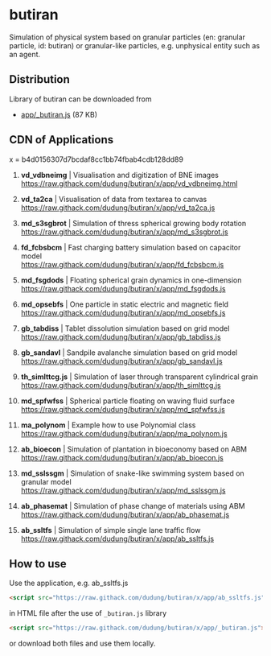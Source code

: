 # butiran
Simulation of physical system based on granular particles (en: granular particle, id: butiran) or granular-like particles, e.g. unphysical entity such as an agent.


## Distribution

Library of butiran can be downloaded from

* [app/_butiran.js](https://github.com/dudung/butiran/blob/master/app/_butiran.js) (87 KB)


## CDN of Applications

x = b4d0156307d7bcdaf8cc1bb74fbab4cdb128dd89

1. **vd_vdbneimg** | Visualisation and digitization of BNE images \
https://raw.githack.com/dudung/butiran/x/app/vd_vdbneimg.html

2. **vd_ta2ca** | Visualisation of data from textarea to canvas \
https://raw.githack.com/dudung/butiran/x/app/vd_ta2ca.js

3. **md_s3sgbrot** | Simulation of thress spherical growing body rotation \
https://raw.githack.com/dudung/butiran/x/app/md_s3sgbrot.js

4. **fd_fcbsbcm** | Fast charging battery simulation based on capacitor model \
https://raw.githack.com/dudung/butiran/x/app/fd_fcbsbcm.js

5. **md_fsgdods** | Floating spherical grain dynamics in one-dimension \
https://raw.githack.com/dudung/butiran/x/app/md_fsgdods.js

6. **md_opsebfs** | One particle in static electric and magnetic field \
https://raw.githack.com/dudung/butiran/x/app/md_opsebfs.js

7. **gb_tabdiss** | Tablet dissolution simulation based on grid model \
https://raw.githack.com/dudung/butiran/x/app/gb_tabdiss.js

8. **gb_sandavl** | Sandpile avalanche simulation based on grid model \
https://raw.githack.com/dudung/butiran/x/app/gb_sandavl.js

9. **th_simlttcg.js** | Simulation of laser through transparent cylindrical grain \
https://raw.githack.com/dudung/butiran/x/app/th_simlttcg.js

10. **md_spfwfss** | Spherical particle floating on waving fluid surface \
https://raw.githack.com/dudung/butiran/x/app/md_spfwfss.js

11. **ma_polynom** | Example how to use Polynomial class \
https://raw.githack.com/dudung/butiran/x/app/ma_polynom.js

12. **ab_bioecon** | Simulation of plantation in bioeconomy based on ABM \
https://raw.githack.com/dudung/butiran/x/app/ab_bioecon.js

13. **md_sslssgm** | Simulation of snake-like swimming system
	based on granular model \
https://raw.githack.com/dudung/butiran/x/app/md_sslssgm.js

14. **ab_phasemat** | Simulation of phase change of materials using ABM \
https://raw.githack.com/dudung/butiran/x/app/ab_phasemat.js

15. **ab_ssltfs** | Simulation of simple single lane traffic flow \
https://raw.githack.com/dudung/butiran/x/app/ab_ssltfs.js


## How to use

Use the application, e.g. ab_ssltfs.js

```html
<script src="https://raw.githack.com/dudung/butiran/x/app/ab_ssltfs.js"></script>
```

in HTML file after the use of `_butiran.js` library

```html
<script src="https://raw.githack.com/dudung/butiran/x/app/_butiran.js"></script>
```

or download both files and use them locally.